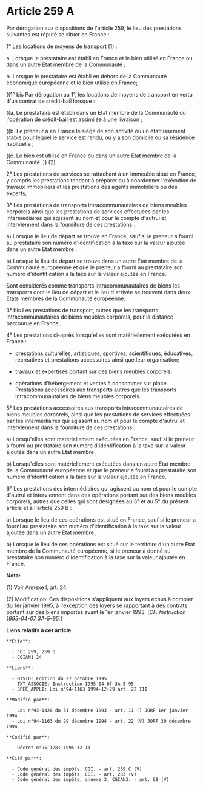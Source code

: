 # Article 259 A

Par dérogation aux dispositions de l'article 259, le lieu des prestations suivantes est réputé se situer en France :

1° Les locations de moyens de transport (1) :

a. Lorsque le prestataire est établi en France et le bien utilisé en France ou dans un autre Etat membre de la Communauté ;

b. Lorsque le prestataire est établi en dehors de la Communauté économique européenne et le bien utilisé en France;

((1° bis Par dérogation au 1°, les locations de moyens de transport en vertu d'un contrat de crédit-bail lorsque :

((a. Le prestataire est établi dans un Etat membre de la Communauté où l'opération de crédit-bail est assimilée à une
livraison ;

((b. Le preneur a en France le siège de son activité ou un établissement stable pour lequel le service est rendu, ou y a son
domicile ou sa résidence habituelle ;

((c. Le bien est utilisé en France ou dans un autre Etat membre de la Communauté ;)) (2)

2° Les prestations de services se rattachant à un immeuble situé en France, y compris les prestations tendant à préparer ou à
coordonner l'exécution de travaux immobiliers et les prestations des agents immobiliers ou des experts;

3° Les prestations de transports intracommunautaires de biens meubles corporels ainsi que les prestations de services
effectuées par les intermédiaires qui agissent au nom et pour le compte d'autrui et interviennent dans la fourniture de ces
prestations :

a) Lorsque le lieu de départ se trouve en France, sauf si le preneur a fourni au prestataire son numéro d'identification à la
taxe sur la valeur ajoutée dans un autre Etat membre ;

b) Lorsque le lieu de départ se trouve dans un autre Etat membre de la Communauté européenne et que le preneur a fourni au
prestataire son numéro d'identification à la taxe sur la valeur ajoutée en France.

Sont considérés comme transports intracommunautaires de biens les transports dont le lieu de départ et le lieu d'arrivée se
trouvent dans deux Etats membres de la Communauté européenne.

3° bis Les prestations de transport, autres que les transports intracommunautaires de biens meubles corporels, pour la
distance parcourue en France ;

4° Les prestations ci-après lorsqu'elles sont matériellement exécutées en France :

- prestations culturelles, artistiques, sportives, scientifiques, éducatives, récréatives et prestations accessoires ainsi
que leur organisation;

- travaux et expertises portant sur des biens meubles corporels;

- opérations d'hébergement et ventes à consommer sur place.    Prestations accessoires aux transports autres que les
transports intracommunautaires de biens meubles corporels.

5° Les prestations accessoires aux transports intracommunautaires de biens meubles corporels, ainsi que les prestations de
services effectuées par les intermédiaires qui agissent au nom et pour le compte d'autrui et interviennent dans la fourniture
de ces prestations :

a) Lorsqu'elles sont matériellement exécutées en France, sauf si le preneur a fourni au prestataire son numéro
d'identification à la taxe sur la valeur ajoutée dans un autre Etat membre ;

b) Lorsqu'elles sont matériellement exécutées dans un autre Etat membre de la Communauté européenne et que le preneur a
fourni au prestataire son numéro d'identification à la taxe sur la valeur ajoutée en France.

6° Les prestations des intermédiaires qui agissent au nom et pour le compte d'autrui et interviennent dans des opérations
portant sur des biens meubles corporels, autres que celles qui sont désignées au 3° et au 5° du présent article et à
l'article 259 B :

a) Lorsque le lieu de ces opérations est situé en France, sauf si le preneur a fourni au prestataire son numéro
d'identification à la taxe sur la valeur ajoutée dans un autre Etat membre ;

b) Lorsque le lieu de ces opérations est situé sur le territoire d'un autre Etat membre de la Communauté européenne, si le
preneur a donné au prestataire son numéro d'identification à la taxe sur la valeur ajoutée en France.

**Nota:**

(1) Voir Annexe I, art. 24.

(2) Modification. Ces dispositions s'appliquent aux loyers échus à compter du 1er janvier 1995, à l'exception des loyers se
rapportant à des contrats portant sur des biens importés avant le 1er janvier 1993. [*CF. Instruction 1995-04-07 3A-5-95.*]

**Liens relatifs à cet article**

	**Cite**:

	  - CGI 259, 259 B
	  - CGIAN1 24

	**Liens**:

	  - HISTO: Edition du 27 octobre 1995
	  - TXT_ASSOCIE: Instruction 1995-04-07 3A-5-95
	  - SPEC_APPLI: Loi n°94-1163 1994-12-29 art. 22 III

	**Modifié par**:

	  - Loi n°93-1420 du 31 décembre 1993 - art. 11 () JORF 1er janvier 1994
	  - Loi n°94-1163 du 29 décembre 1994 - art. 22 (V) JORF 30 décembre 1994

	**Codifié par**:

	  - Décret n°95-1281 1995-12-11

	**Cité par**:

	  - Code général des impôts, CGI. - art. 259 C (V)
	  - Code général des impôts, CGI. - art. 283 (V)
	  - Code général des impôts, annexe 3, CGIAN3. - art. 68 (V)
